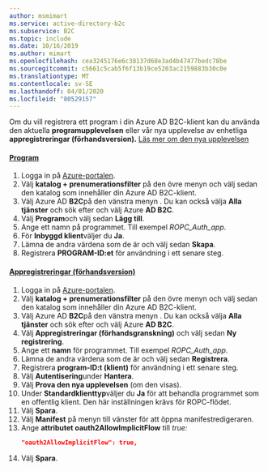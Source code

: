 ```yaml
---
author: msmimart
ms.service: active-directory-b2c
ms.subservice: B2C
ms.topic: include
ms.date: 10/16/2019
ms.author: mimart
ms.openlocfilehash: cea3245176e6c38137d68e3ad4b47477bedc78be
ms.sourcegitcommit: c5661c5cab5f6f13b19ce5203ac2159883b30c0e
ms.translationtype: MT
ms.contentlocale: sv-SE
ms.lasthandoff: 04/01/2020
ms.locfileid: "80529157"
---
```

Om du vill registrera ett program i din Azure AD B2C-klient kan du använda den aktuella **programupplevelsen** eller vår nya upplevelse av enhetliga **appregistreringar (förhandsversion).** [Läs mer om den nya upplevelsen](https://aka.ms/b2cappregintro)

#### <a name="applications"></a>[Program](#tab/applications/)

1. Logga in på [Azure-portalen](https://portal.azure.com).
1. Välj **katalog + prenumerationsfilter** på den övre menyn och välj sedan den katalog som innehåller din Azure AD B2C-klient.
1. Välj Azure AD **B2C**på den vänstra menyn . Du kan också välja **Alla tjänster** och sök efter och välj Azure **AD B2C**.
1. Välj **Program**och välj sedan **Lägg till**.
1. Ange ett namn på programmet. Till exempel *ROPC_Auth_app*.
1. För **Inbyggd klient**väljer du **Ja**.
1. Lämna de andra värdena som de är och välj sedan **Skapa**.
1. Registrera **PROGRAM-ID:et** för användning i ett senare steg.

#### <a name="app-registrations-preview"></a>[Appregistreringar (förhandsversion)](#tab/app-reg-preview/)

1. Logga in på [Azure-portalen](https://portal.azure.com).
1. Välj **katalog + prenumerationsfilter** på den övre menyn och välj sedan den katalog som innehåller din Azure AD B2C-klient.
1. Välj Azure AD **B2C**på den vänstra menyn . Du kan också välja **Alla tjänster** och sök efter och välj Azure **AD B2C**.
1. Välj **Appregistreringar (förhandsgranskning)** och välj sedan **Ny registrering**.
1. Ange ett **namn** för programmet. Till exempel *ROPC_Auth_app*.
1. Lämna de andra värdena som de är och välj sedan **Registrera**.
1. Registrera **program-ID:t (klient)** för användning i ett senare steg.
1. Välj **Autentisering**under **Hantera**.
1. Välj **Prova den nya upplevelsen** (om den visas).
1. Under **Standardklienttyp**väljer du **Ja** för att behandla programmet som en offentlig klient. Den här inställningen krävs för ROPC-flödet.
1. Välj **Spara**.
1. Välj **Manifest** på menyn till vänster för att öppna manifestredigeraren. 
1. Ange **attributet oauth2AllowImplicitFlow** till *true:*
    ```json
    "oauth2AllowImplicitFlow": true,
    ```
1. Välj **Spara**.